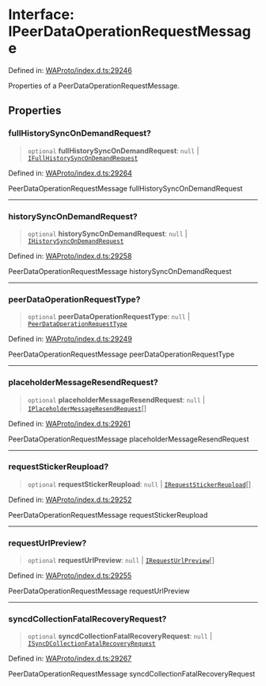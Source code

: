 # Interface: IPeerDataOperationRequestMessage

Defined in: [WAProto/index.d.ts:29246](https://github.com/Fokusdotid/bail/blob/3bcafd64e13ba51a595ace0ee7bd2c9c52ab1814/WAProto/index.d.ts#L29246)

Properties of a PeerDataOperationRequestMessage.

## Properties

### fullHistorySyncOnDemandRequest?

> `optional` **fullHistorySyncOnDemandRequest**: `null` \| [`IFullHistorySyncOnDemandRequest`](../namespaces/PeerDataOperationRequestMessage/interfaces/IFullHistorySyncOnDemandRequest.md)

Defined in: [WAProto/index.d.ts:29264](https://github.com/Fokusdotid/bail/blob/3bcafd64e13ba51a595ace0ee7bd2c9c52ab1814/WAProto/index.d.ts#L29264)

PeerDataOperationRequestMessage fullHistorySyncOnDemandRequest

***

### historySyncOnDemandRequest?

> `optional` **historySyncOnDemandRequest**: `null` \| [`IHistorySyncOnDemandRequest`](../namespaces/PeerDataOperationRequestMessage/interfaces/IHistorySyncOnDemandRequest.md)

Defined in: [WAProto/index.d.ts:29258](https://github.com/Fokusdotid/bail/blob/3bcafd64e13ba51a595ace0ee7bd2c9c52ab1814/WAProto/index.d.ts#L29258)

PeerDataOperationRequestMessage historySyncOnDemandRequest

***

### peerDataOperationRequestType?

> `optional` **peerDataOperationRequestType**: `null` \| [`PeerDataOperationRequestType`](../enumerations/PeerDataOperationRequestType.md)

Defined in: [WAProto/index.d.ts:29249](https://github.com/Fokusdotid/bail/blob/3bcafd64e13ba51a595ace0ee7bd2c9c52ab1814/WAProto/index.d.ts#L29249)

PeerDataOperationRequestMessage peerDataOperationRequestType

***

### placeholderMessageResendRequest?

> `optional` **placeholderMessageResendRequest**: `null` \| [`IPlaceholderMessageResendRequest`](../namespaces/PeerDataOperationRequestMessage/interfaces/IPlaceholderMessageResendRequest.md)[]

Defined in: [WAProto/index.d.ts:29261](https://github.com/Fokusdotid/bail/blob/3bcafd64e13ba51a595ace0ee7bd2c9c52ab1814/WAProto/index.d.ts#L29261)

PeerDataOperationRequestMessage placeholderMessageResendRequest

***

### requestStickerReupload?

> `optional` **requestStickerReupload**: `null` \| [`IRequestStickerReupload`](../namespaces/PeerDataOperationRequestMessage/interfaces/IRequestStickerReupload.md)[]

Defined in: [WAProto/index.d.ts:29252](https://github.com/Fokusdotid/bail/blob/3bcafd64e13ba51a595ace0ee7bd2c9c52ab1814/WAProto/index.d.ts#L29252)

PeerDataOperationRequestMessage requestStickerReupload

***

### requestUrlPreview?

> `optional` **requestUrlPreview**: `null` \| [`IRequestUrlPreview`](../namespaces/PeerDataOperationRequestMessage/interfaces/IRequestUrlPreview.md)[]

Defined in: [WAProto/index.d.ts:29255](https://github.com/Fokusdotid/bail/blob/3bcafd64e13ba51a595ace0ee7bd2c9c52ab1814/WAProto/index.d.ts#L29255)

PeerDataOperationRequestMessage requestUrlPreview

***

### syncdCollectionFatalRecoveryRequest?

> `optional` **syncdCollectionFatalRecoveryRequest**: `null` \| [`ISyncDCollectionFatalRecoveryRequest`](../namespaces/PeerDataOperationRequestMessage/interfaces/ISyncDCollectionFatalRecoveryRequest.md)

Defined in: [WAProto/index.d.ts:29267](https://github.com/Fokusdotid/bail/blob/3bcafd64e13ba51a595ace0ee7bd2c9c52ab1814/WAProto/index.d.ts#L29267)

PeerDataOperationRequestMessage syncdCollectionFatalRecoveryRequest
